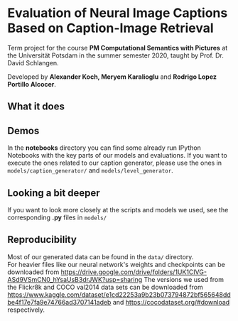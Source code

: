 # Evaluation of Neural Image Captions Based on Caption-Image Retrieval

Term project for the course **PM Computational Semantics with Pictures** at the Universität Potsdam in the summer semester 2020, taught by Prof. Dr. David Schlangen.

Developed by **Alexander Koch, Meryem Karalioglu** and **Rodrigo Lopez Portillo Alcocer**.

## What it does

## Demos
In the **notebooks** directory you can find some already run IPython Notebooks with the key parts of our models and evaluations. If you want to execute the ones related to our caption generator, please use the ones in `models/caption_generator/` and `models/level_generator`.

## Looking a bit deeper
If you want to look more closely at the scripts and models we used, see the corresponding **.py** files in `models/`

## Reproducibility
Most of our generated data can be found in the `data/` directory.<br> For heavier files like our neural network's weights and checkpoints can be downloaded from <https://drive.google.com/drive/folders/1UK1CIVG-ASd9VSmCN0_hYsaUsB3drJWK?usp=sharing>
The versions we used from the Flickr8k and COCO val2014 data sets can be downloaded from <https://www.kaggle.com/dataset/e1cd22253a9b23b073794872bf565648ddbe4f17e7fa9e74766ad3707141adeb> and <https://cocodataset.org/#download> respectively.
